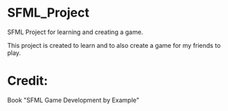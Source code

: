 # SFML_Project
SFML Project for learning and creating a game.

This project is created to learn and to also create a game for my friends to play.

# Credit:
Book "SFML Game Development by Example"

